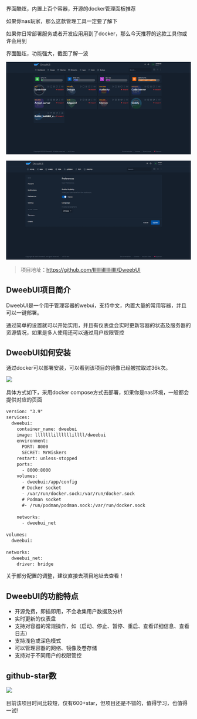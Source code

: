 界面酷炫，内置上百个容器，开源的docker管理面板推荐

如果你nas玩家，那么这款管理工具一定要了解下

如果你日常部署服务或者开发应用用到了docker，那么今天推荐的这款工具你或许会用到

界面酷炫，功能强大，截图了解一波

![](image.png)

![支持中文](image-1.png)

>项目地址：https://github.com/lllllllillllllillll/DweebUI

## DweebUI项目简介

DweebUI是一个用于管理容器的webui，支持中文，内置大量的常用容器，并且可以一键部署。

通过简单的设置就可以开始实用，并且有仪表盘会实时更新容器的状态及服务器的资源情况，如果是多人使用还可以通过用户权限管控

## DweebUI如何安装

通过docker可以部署安装，可以看到该项目的镜像已经被拉取过36k次。

![](https://img.shields.io/docker/pulls/lllllllillllllillll/dweebui)

具体方式如下，采用docker compose方式去部署，如果你是nas环境，一般都会提供对应的页面

```
version: "3.9"
services:
  dweebui:
    container_name: dweebui
    image: lllllllillllllillll/dweebui
    environment:
      PORT: 8000
      SECRET: MrWiskers
    restart: unless-stopped
    ports:
      - 8000:8000
    volumes:
      - dweebui:/app/config
      # Docker socket
      - /var/run/docker.sock:/var/run/docker.sock
      # Podman socket
      #- /run/podman/podman.sock:/var/run/docker.sock

    networks:
      - dweebui_net

volumes:
  dweebui:

networks:
  dweebui_net:
    driver: bridge
```

关于部分配置的调整，建议直接去项目地址去查看！

## DweebUI的功能特点

- 开源免费，即插即用，不会收集用户数据及分析
- 实时更新的仪表盘
- 支持对容器的常规操作，如（启动、停止、暂停、重启、查看详细信息、查看日志）
- 支持浅色或深色模式
- 可以管理容器的网络、镜像及卷存储
- 支持对于不同用户的权限管控


## github-star数

 ![](https://img.shields.io/github/stars/lllllllillllllillll/DweebUI?style=flat-square)

 目前该项目时间比较短，仅有600+star，但项目还是不错的，值得学习，也值得一试!